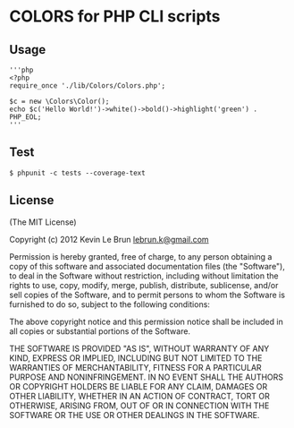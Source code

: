 # COLORS for PHP CLI scripts

## Usage

    '''php
    <?php
    require_once './lib/Colors/Colors.php';

    $c = new \Colors\Color();
    echo $c('Hello World!')->white()->bold()->highlight('green') . PHP_EOL;
    '''

## Test

    $ phpunit -c tests --coverage-text

## License

(The MIT License)

Copyright (c) 2012 Kevin Le Brun <lebrun.k@gmail.com>

Permission is hereby granted, free of charge, to any person obtaining a copy
of this software and associated documentation files (the "Software"), to deal
in the Software without restriction, including without limitation the rights
to use, copy, modify, merge, publish, distribute, sublicense, and/or sell
copies of the Software, and to permit persons to whom the Software is
furnished to do so, subject to the following conditions:

The above copyright notice and this permission notice shall be included in
all copies or substantial portions of the Software.

THE SOFTWARE IS PROVIDED "AS IS", WITHOUT WARRANTY OF ANY KIND, EXPRESS OR
IMPLIED, INCLUDING BUT NOT LIMITED TO THE WARRANTIES OF MERCHANTABILITY,
FITNESS FOR A PARTICULAR PURPOSE AND NONINFRINGEMENT. IN NO EVENT SHALL THE
AUTHORS OR COPYRIGHT HOLDERS BE LIABLE FOR ANY CLAIM, DAMAGES OR OTHER
LIABILITY, WHETHER IN AN ACTION OF CONTRACT, TORT OR OTHERWISE, ARISING FROM,
OUT OF OR IN CONNECTION WITH THE SOFTWARE OR THE USE OR OTHER DEALINGS IN
THE SOFTWARE.

